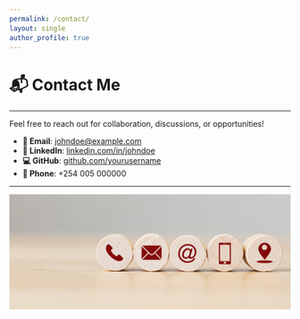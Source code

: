 ```yaml
---
permalink: /contact/
layout: single
author_profile: true
---
```

# 📬 **Contact Me**

---

Feel free to reach out for collaboration, discussions, or opportunities!

- **📧 Email**: [johndoe@example.com](mailto:brender.a8202@gmail.com)
- **🔗 LinkedIn**: [linkedin.com/in/johndoe](https://linkedin.com/in/brender-akinyi)
- **💻 GitHub**: [github.com/yourusername](https://github.com/ABree24)
- **📱 Phone**: +254 005 000000

---

![Contact Icon](/assets/images/Contact_Us_Sub_Hero.jpg)
